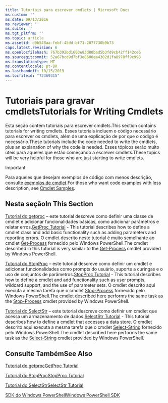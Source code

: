 ```yaml
---
title: Tutoriais para escrever cmdlets | Microsoft Docs
ms.custom: ''
ms.date: 09/13/2016
ms.reviewer: ''
ms.suite: ''
ms.tgt_pltfrm: ''
ms.topic: article
ms.assetid: d0b548aa-febf-45dd-bf71-2077730b9b73
caps.latest.revision: 6
ms.openlocfilehash: 767b392bd1603e83d80bad5b3fd9cb42ff142ce6
ms.sourcegitcommit: 52a67bcd9d7bf3e8600ea4302d1fa8970ff9c998
ms.translationtype: MT
ms.contentlocale: pt-BR
ms.lasthandoff: 10/15/2019
ms.locfileid: "72369315"
---
```

# <a name="tutorials-for-writing-cmdlets"></a><span data-ttu-id="5b72b-102">Tutoriais para gravar cmdlets</span><span class="sxs-lookup"><span data-stu-id="5b72b-102">Tutorials for Writing Cmdlets</span></span>

<span data-ttu-id="5b72b-103">Esta seção contém tutoriais para escrever cmdlets.</span><span class="sxs-lookup"><span data-stu-id="5b72b-103">This section contains tutorials for writing cmdlets.</span></span> <span data-ttu-id="5b72b-104">Esses tutoriais incluem o código necessário para escrever os cmdlets, além de uma explicação de por que o código é necessário.</span><span class="sxs-lookup"><span data-stu-id="5b72b-104">These tutorials include the code needed to write the cmdlets, plus an explanation of why the code is needed.</span></span> <span data-ttu-id="5b72b-105">Esses tópicos serão muito úteis para aqueles que estão começando a escrever cmdlets.</span><span class="sxs-lookup"><span data-stu-id="5b72b-105">These topics will be very helpful for those who are just starting to write cmdlets.</span></span>

> [!IMPORTANT]
> <span data-ttu-id="5b72b-106">Para aqueles que desejam exemplos de código com menos descrição, consulte [exemplos de cmdlet](./cmdlet-samples.md).</span><span class="sxs-lookup"><span data-stu-id="5b72b-106">For those who want code examples with less description, see [Cmdlet Samples](./cmdlet-samples.md).</span></span>

## <a name="in-this-section"></a><span data-ttu-id="5b72b-107">Nesta seção</span><span class="sxs-lookup"><span data-stu-id="5b72b-107">In This Section</span></span>

<span data-ttu-id="5b72b-108">[Tutorial do getproc](./getproc-tutorial.md) – este tutorial descreve como definir uma classe de cmdlet e adicionar funcionalidades básicas, como adicionar parâmetros e relatar erros.</span><span class="sxs-lookup"><span data-stu-id="5b72b-108">[GetProc Tutorial](./getproc-tutorial.md) - This tutorial describes how to define a cmdlet class and add basic functionality such as adding parameters and reporting errors.</span></span> <span data-ttu-id="5b72b-109">O cmdlet descrito neste tutorial é muito semelhante ao cmdlet [Get-Process](/powershell/module/Microsoft.PowerShell.Management/Get-Process) fornecido pelo Windows PowerShell.</span><span class="sxs-lookup"><span data-stu-id="5b72b-109">The cmdlet described in this tutorial is very similar to the [Get-Process](/powershell/module/Microsoft.PowerShell.Management/Get-Process) cmdlet provided by Windows PowerShell.</span></span>

<span data-ttu-id="5b72b-110">[Tutorial do StopProc](./stopproc-tutorial.md) – este tutorial descreve como definir um cmdlet e adicionar funcionalidades como prompts do usuário, suporte a curingas e o uso de conjuntos de parâmetros.</span><span class="sxs-lookup"><span data-stu-id="5b72b-110">[StopProc Tutorial](./stopproc-tutorial.md) - This tutorial describes how to define a cmdlet and add functionality such as user prompts, wildcard support, and the use of parameter sets.</span></span> <span data-ttu-id="5b72b-111">O cmdlet descrito aqui executa a mesma tarefa que o cmdlet [Stop-Process](/powershell/module/Microsoft.PowerShell.Management/Stop-Process) fornecido pelo Windows PowerShell.</span><span class="sxs-lookup"><span data-stu-id="5b72b-111">The cmdlet described here performs the same task as the [Stop-Process](/powershell/module/Microsoft.PowerShell.Management/Stop-Process) cmdlet provided by Windows PowerShell.</span></span>

<span data-ttu-id="5b72b-112">[Tutorial do SelectStr](./selectstr-tutorial.md) – este tutorial descreve como definir um cmdlet que acessa um armazenamento de dados.</span><span class="sxs-lookup"><span data-stu-id="5b72b-112">[SelectStr Tutorial](./selectstr-tutorial.md) - This tutorial describes how to define a cmdlet that accesses a data store.</span></span> <span data-ttu-id="5b72b-113">O cmdlet descrito aqui executa a mesma tarefa que o cmdlet [Select-String](/powershell/module/microsoft.powershell.utility/select-string) fornecido pelo Windows PowerShell.</span><span class="sxs-lookup"><span data-stu-id="5b72b-113">The cmdlet described here performs the same task as the [Select-String](/powershell/module/microsoft.powershell.utility/select-string) cmdlet provided by Windows PowerShell.</span></span>

## <a name="see-also"></a><span data-ttu-id="5b72b-114">Consulte Também</span><span class="sxs-lookup"><span data-stu-id="5b72b-114">See Also</span></span>

[<span data-ttu-id="5b72b-115">Tutorial do getproc</span><span class="sxs-lookup"><span data-stu-id="5b72b-115">GetProc Tutorial</span></span>](./getproc-tutorial.md)

[<span data-ttu-id="5b72b-116">Tutorial do StopProc</span><span class="sxs-lookup"><span data-stu-id="5b72b-116">StopProc Tutorial</span></span>](./stopproc-tutorial.md)

[<span data-ttu-id="5b72b-117">Tutorial do SelectStr</span><span class="sxs-lookup"><span data-stu-id="5b72b-117">SelectStr Tutorial</span></span>](./selectstr-tutorial.md)

[<span data-ttu-id="5b72b-118">SDK do Windows PowerShell</span><span class="sxs-lookup"><span data-stu-id="5b72b-118">Windows PowerShell SDK</span></span>](../windows-powershell-reference.md)
